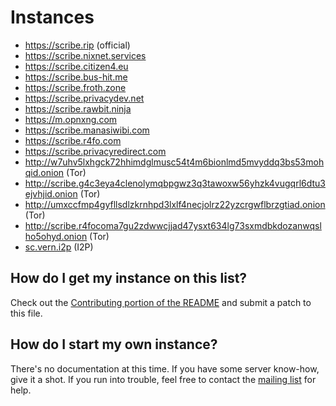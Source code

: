 # Instances

* <https://scribe.rip> (official)
* <https://scribe.nixnet.services>
* <https://scribe.citizen4.eu>
* <https://scribe.bus-hit.me>
* <https://scribe.froth.zone>
* <https://scribe.privacydev.net>
* <https://scribe.rawbit.ninja>
* <https://m.opnxng.com>
* <https://scribe.manasiwibi.com>
* <https://scribe.r4fo.com>
* <https://scribe.privacyredirect.com>
* <http://w7uhv5lxhgck72hhimdglmusc54t4m6bionlmd5mvyddq3bs53mohqid.onion> (Tor)
* <http://scribe.g4c3eya4clenolymqbpgwz3q3tawoxw56yhzk4vugqrl6dtu3ejvhjid.onion> (Tor)
* <http://umxccfmp4gyfllsdlzkrnhpd3lxlf4necjolrz22yzcrgwflbrzgtiad.onion> (Tor)
* <http://scribe.r4focoma7gu2zdwwcjjad47ysxt634lg73sxmdbkdozanwqslho5ohyd.onion> (Tor)
* [sc.vern.i2p](http://vern3whzyfmjclq6snhlupma6nrmojghwp37tydfgqotj7sc6izq.b32.i2p) (I2P)

## How do I get my instance on this list?

Check out the [Contributing portion of the README](../README.md#contributing) and submit a patch to this file.

## How do I start my own instance?

There's no documentation at this time. If you have some server know-how, give it a shot. If you run into trouble, feel free to contact the [mailing list](https://lists.sr.ht/~edwardloveall/scribe) for help.
